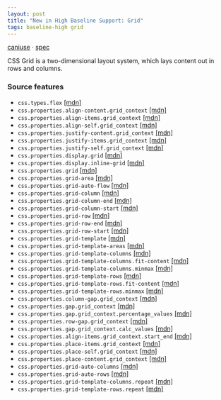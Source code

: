 ```yaml
---
layout: post
title: "New in High Baseline Support: Grid"
tags: baseline-high grid
---
```


[caniuse](https://caniuse.com/?search=grid) · [spec](https://drafts.csswg.org/css-grid-3/)

CSS Grid is a two-dimensional layout system, which lays content out in rows and columns.

### Source features

- ``css.types.flex`` [[mdn]](https://https://developer.mozilla.org/en-US/search?q=css.types.flex)
- ``css.properties.align-content.grid_context`` [[mdn]](https://https://developer.mozilla.org/en-US/search?q=css.properties.align-content.grid_context)
- ``css.properties.align-items.grid_context`` [[mdn]](https://https://developer.mozilla.org/en-US/search?q=css.properties.align-items.grid_context)
- ``css.properties.align-self.grid_context`` [[mdn]](https://https://developer.mozilla.org/en-US/search?q=css.properties.align-self.grid_context)
- ``css.properties.justify-content.grid_context`` [[mdn]](https://https://developer.mozilla.org/en-US/search?q=css.properties.justify-content.grid_context)
- ``css.properties.justify-items.grid_context`` [[mdn]](https://https://developer.mozilla.org/en-US/search?q=css.properties.justify-items.grid_context)
- ``css.properties.justify-self.grid_context`` [[mdn]](https://https://developer.mozilla.org/en-US/search?q=css.properties.justify-self.grid_context)
- ``css.properties.display.grid`` [[mdn]](https://https://developer.mozilla.org/en-US/search?q=css.properties.display.grid)
- ``css.properties.display.inline-grid`` [[mdn]](https://https://developer.mozilla.org/en-US/search?q=css.properties.display.inline-grid)
- ``css.properties.grid`` [[mdn]](https://https://developer.mozilla.org/en-US/search?q=css.properties.grid)
- ``css.properties.grid-area`` [[mdn]](https://https://developer.mozilla.org/en-US/search?q=css.properties.grid-area)
- ``css.properties.grid-auto-flow`` [[mdn]](https://https://developer.mozilla.org/en-US/search?q=css.properties.grid-auto-flow)
- ``css.properties.grid-column`` [[mdn]](https://https://developer.mozilla.org/en-US/search?q=css.properties.grid-column)
- ``css.properties.grid-column-end`` [[mdn]](https://https://developer.mozilla.org/en-US/search?q=css.properties.grid-column-end)
- ``css.properties.grid-column-start`` [[mdn]](https://https://developer.mozilla.org/en-US/search?q=css.properties.grid-column-start)
- ``css.properties.grid-row`` [[mdn]](https://https://developer.mozilla.org/en-US/search?q=css.properties.grid-row)
- ``css.properties.grid-row-end`` [[mdn]](https://https://developer.mozilla.org/en-US/search?q=css.properties.grid-row-end)
- ``css.properties.grid-row-start`` [[mdn]](https://https://developer.mozilla.org/en-US/search?q=css.properties.grid-row-start)
- ``css.properties.grid-template`` [[mdn]](https://https://developer.mozilla.org/en-US/search?q=css.properties.grid-template)
- ``css.properties.grid-template-areas`` [[mdn]](https://https://developer.mozilla.org/en-US/search?q=css.properties.grid-template-areas)
- ``css.properties.grid-template-columns`` [[mdn]](https://https://developer.mozilla.org/en-US/search?q=css.properties.grid-template-columns)
- ``css.properties.grid-template-columns.fit-content`` [[mdn]](https://https://developer.mozilla.org/en-US/search?q=css.properties.grid-template-columns.fit-content)
- ``css.properties.grid-template-columns.minmax`` [[mdn]](https://https://developer.mozilla.org/en-US/search?q=css.properties.grid-template-columns.minmax)
- ``css.properties.grid-template-rows`` [[mdn]](https://https://developer.mozilla.org/en-US/search?q=css.properties.grid-template-rows)
- ``css.properties.grid-template-rows.fit-content`` [[mdn]](https://https://developer.mozilla.org/en-US/search?q=css.properties.grid-template-rows.fit-content)
- ``css.properties.grid-template-rows.minmax`` [[mdn]](https://https://developer.mozilla.org/en-US/search?q=css.properties.grid-template-rows.minmax)
- ``css.properties.column-gap.grid_context`` [[mdn]](https://https://developer.mozilla.org/en-US/search?q=css.properties.column-gap.grid_context)
- ``css.properties.gap.grid_context`` [[mdn]](https://https://developer.mozilla.org/en-US/search?q=css.properties.gap.grid_context)
- ``css.properties.gap.grid_context.percentage_values`` [[mdn]](https://https://developer.mozilla.org/en-US/search?q=css.properties.gap.grid_context.percentage_values)
- ``css.properties.row-gap.grid_context`` [[mdn]](https://https://developer.mozilla.org/en-US/search?q=css.properties.row-gap.grid_context)
- ``css.properties.gap.grid_context.calc_values`` [[mdn]](https://https://developer.mozilla.org/en-US/search?q=css.properties.gap.grid_context.calc_values)
- ``css.properties.align-items.grid_context.start_end`` [[mdn]](https://https://developer.mozilla.org/en-US/search?q=css.properties.align-items.grid_context.start_end)
- ``css.properties.place-items.grid_context`` [[mdn]](https://https://developer.mozilla.org/en-US/search?q=css.properties.place-items.grid_context)
- ``css.properties.place-self.grid_context`` [[mdn]](https://https://developer.mozilla.org/en-US/search?q=css.properties.place-self.grid_context)
- ``css.properties.place-content.grid_context`` [[mdn]](https://https://developer.mozilla.org/en-US/search?q=css.properties.place-content.grid_context)
- ``css.properties.grid-auto-columns`` [[mdn]](https://https://developer.mozilla.org/en-US/search?q=css.properties.grid-auto-columns)
- ``css.properties.grid-auto-rows`` [[mdn]](https://https://developer.mozilla.org/en-US/search?q=css.properties.grid-auto-rows)
- ``css.properties.grid-template-columns.repeat`` [[mdn]](https://https://developer.mozilla.org/en-US/search?q=css.properties.grid-template-columns.repeat)
- ``css.properties.grid-template-rows.repeat`` [[mdn]](https://https://developer.mozilla.org/en-US/search?q=css.properties.grid-template-rows.repeat)

